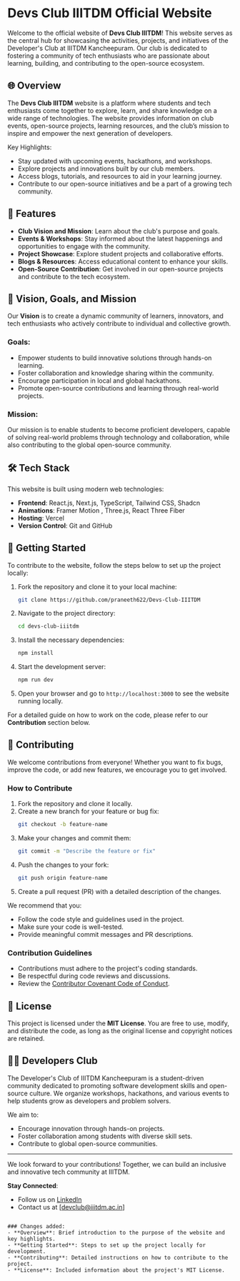 # Devs Club IIITDM Official Website

Welcome to the official website of **Devs Club IIITDM**! This website serves as the central hub for showcasing the activities, projects, and initiatives of the Developer's Club at IIITDM Kancheepuram. Our club is dedicated to fostering a community of tech enthusiasts who are passionate about learning, building, and contributing to the open-source ecosystem.

## 🌐 Overview

The **Devs Club IIITDM** website is a platform where students and tech enthusiasts come together to explore, learn, and share knowledge on a wide range of technologies. The website provides information on club events, open-source projects, learning resources, and the club’s mission to inspire and empower the next generation of developers.

Key Highlights:
- Stay updated with upcoming events, hackathons, and workshops.
- Explore projects and innovations built by our club members.
- Access blogs, tutorials, and resources to aid in your learning journey.
- Contribute to our open-source initiatives and be a part of a growing tech community.

## 🚀 Features

- **Club Vision and Mission**: Learn about the club's purpose and goals.
- **Events & Workshops**: Stay informed about the latest happenings and opportunities to engage with the community.
- **Project Showcase**: Explore student projects and collaborative efforts.
- **Blogs & Resources**: Access educational content to enhance your skills.
- **Open-Source Contribution**: Get involved in our open-source projects and contribute to the tech ecosystem.

## 🎯 Vision, Goals, and Mission

Our **Vision** is to create a dynamic community of learners, innovators, and tech enthusiasts who actively contribute to individual and collective growth.

### **Goals**:
- Empower students to build innovative solutions through hands-on learning.
- Foster collaboration and knowledge sharing within the community.
- Encourage participation in local and global hackathons.
- Promote open-source contributions and learning through real-world projects.

### **Mission**:
Our mission is to enable students to become proficient developers, capable of solving real-world problems through technology and collaboration, while also contributing to the global open-source community.

## 🛠️ Tech Stack

This website is built using modern web technologies:

- **Frontend**: React.js, Next.js, TypeScript, Tailwind CSS, Shadcn
- **Animations**: Framer Motion , Three.js, React Three Fiber
- **Hosting**: Vercel
- **Version Control**: Git and GitHub

## 📖 Getting Started

To contribute to the website, follow the steps below to set up the project locally:

1. Fork the repository and clone it to your local machine:
   ```bash
   git clone https://github.com/praneeth622/Devs-Club-IIITDM
   ```

2. Navigate to the project directory:
   ```bash
   cd devs-club-iiitdm
   ```

3. Install the necessary dependencies:
   ```bash
   npm install
   ```

4. Start the development server:
   ```bash
   npm run dev
   ```

5. Open your browser and go to `http://localhost:3000` to see the website running locally.

For a detailed guide on how to work on the code, please refer to our **Contribution** section below.

## 🤝 Contributing

We welcome contributions from everyone! Whether you want to fix bugs, improve the code, or add new features, we encourage you to get involved.

### How to Contribute

1. Fork the repository and clone it locally.
2. Create a new branch for your feature or bug fix:
   ```bash
   git checkout -b feature-name
   ```
3. Make your changes and commit them:
   ```bash
   git commit -m "Describe the feature or fix"
   ```
4. Push the changes to your fork:
   ```bash
   git push origin feature-name
   ```
5. Create a pull request (PR) with a detailed description of the changes.

We recommend that you:
- Follow the code style and guidelines used in the project.
- Make sure your code is well-tested.
- Provide meaningful commit messages and PR descriptions.
  
### Contribution Guidelines

- Contributions must adhere to the project's coding standards.
- Be respectful during code reviews and discussions.
- Review the [Contributor Covenant Code of Conduct](https://www.contributor-covenant.org/version/2/0/code_of_conduct/).

## 📜 License

This project is licensed under the **MIT License**. You are free to use, modify, and distribute the code, as long as the original license and copyright notices are retained.

## 🧑‍💻 Developers Club

The Developer's Club of IIITDM Kancheepuram is a student-driven community dedicated to promoting software development skills and open-source culture. We organize workshops, hackathons, and various events to help students grow as developers and problem solvers.

We aim to:
- Encourage innovation through hands-on projects.
- Foster collaboration among students with diverse skill sets.
- Contribute to global open-source communities.

---

We look forward to your contributions! Together, we can build an inclusive and innovative tech community at IIITDM.

**Stay Connected**:
- Follow us on [LinkedIn](https://www.linkedin.com/company/developers-club-iiitdm/)
- Contact us at [devclub@iiitdm.ac.in]
```

### Changes added:
- **Overview**: Brief introduction to the purpose of the website and key highlights.
- **Getting Started**: Steps to set up the project locally for development.
- **Contributing**: Detailed instructions on how to contribute to the project.
- **License**: Included information about the project's MIT License.